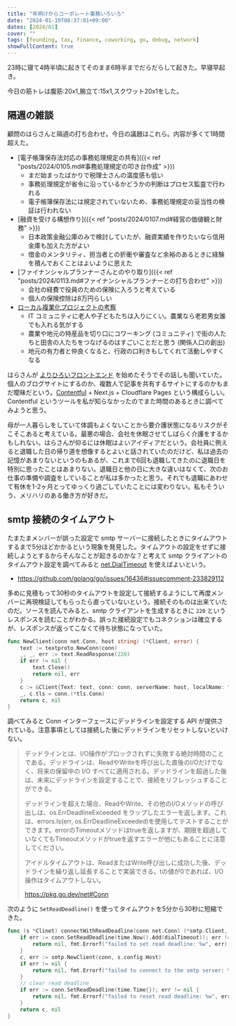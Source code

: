 ```yaml
---
title: "年明けからコーポレート業務いろいろ"
date: "2024-01-19T08:37:01+09:00"
dates: [2024/01]
cover: ""
tags: [founding, tax, finance, coworking, go, debug, network]
showFullContent: true
---
```


23時に寝て4時半頃に起きてそのまま6時半までだらだらして起きた。早寝早起き。

今日の筋トレは腹筋:20x1,腕立て:15x1,スクワット20x1をした。

## 隔週の雑談

顧問のはらさんと隔週の打ち合わせ。今日の議題はこれら。内容が多くて1時間超えた。

* [電子帳簿保存法対応の事務処理規定の共有]({{< ref "posts/2024/0105.md#事務処理規定の叩き台作成" >}})
  * まだ始まったばかりで税理士さんの温度感も低い
  * 事務処理規定が省令に沿っているかどうかの判断はプロセス監査で行われる
  * 電子帳簿保存法には規定されていないため、事務処理規定の妥当性の検証は行われない
* [融資を受ける構想作り]({{< ref "posts/2024/0107.md#経営の価値観と財務" >}})
  * 日本政策金融公庫のみで検討していたが、融資実績を作りたいなら信用金庫も加えた方がよい
  * 借金のメンタリティ、担当者との折衝や審査など余裕のあるときに経験を積んでおくことはよいように思えた
* [ファイナンシャルプランナーさんとのやり取り]({{< ref "posts/2024/0113.md#ファイナンシャルプランナーとの打ち合わせ" >}})
  * 会社の経費で役員のための保険に入ろうと考えている
  * 個人の保険控除は8万円らしい
* [ローカル複業化プロジェクトの考察](https://note.com/kanzan10to9/n/n49d8fe09ad5b)
  * IT コミュニティに老人や子どもたちは入りにくい。農業なら老若男女誰でも入れる気がする
  * 農業や地元の特産品を切り口にコワーキング (コミュニティ) で街の人たちと田舎の人たちをつなげるのはすごいことだと思う (関係人口の創出)
  * 地元の有力者と仲良くなると、行政の口利きもしてくれて活動しやすくなる

はらさんが [よりひろいフロントエンド](https://yorihiroi-frontend.engineer/ja) を始めたそうでその話しも聞いていた。個人のブログサイトにするのか、複数人で記事を共有するサイトにするのかもまだ曖昧だという。[Contentful](https://www.contentful.com/) + Next.js + Cloudflare Pages という構成らしい。Contentful というツールを私が知らなかったのでまた時間のあるときに調べてみようと思う。

母が一人暮らしをしていて体調もよくないことから要介護状態になるリスクがそこそこあると考えている。最悪の場合、会社を休眠させてしばらく介護をするかもしれない。はらさんが仰るには休眠はよいアイディアだという。会社員に例えると退職した日の帰り道を想像するとよいと話されていたのだけど、私は過去の記憶があまりないというのもあるが、これまで6回も退職してきたのに退職日を特別に思ったことはあまりない。退職日と他の日に大きな違いはなくて、次のお仕事の準備や調査をしていることが私は多かったと思う。それでも退職にあわせて有休を1-2ヶ月とってゆっくり過ごしていたことには変わりない。私もそういう、メリハリのある働き方が好きだ。

## smtp 接続のタイムアウト

たまたまメンバーが誤った設定で smtp サーバーに接続したときにタイムアウトするまで5分ほどかかるという現象を発見した。タイムアウトの設定をせずに接続しようとするからそんなことが起きるのかな？と考えて smtp クライアントのタイムアウト設定を調べてみると [net.DialTimeout](https://pkg.go.dev/net#DialTimeout) を使えばよいという。

* https://github.com/golang/go/issues/16436#issuecomment-233829112

多めに見積もって30秒のタイムアウトを設定して接続するようにして再度メンバーに再現検証してもらったら直っていないという。接続そのものは出来ていたのだ。ソースを読んでみると、smtp クライアントを生成するときに `220` というレスポンスを読むことがわかる。誤った接続設定でもコネクションは確立するが、レスポンスが返ってこなくて待ち状態になっていた。

```go
func NewClient(conn net.Conn, host string) (*Client, error) {
	text := textproto.NewConn(conn)
	_, _, err := text.ReadResponse(220)
	if err != nil {
		text.Close()
		return nil, err
	}
	c := &Client{Text: text, conn: conn, serverName: host, localName: "localhost"}
	_, c.tls = conn.(*tls.Conn)
	return c, nil
}
```

調べてみると Conn インターフェースにデッドラインを設定する API が提供されている。注意事項としては接続した後にデッドラインをリセットしないといけない。

> デッドラインとは、I/O操作がブロックされずに失敗する絶対時間のことである。デッドラインは、ReadやWriteを呼び出した直後のI/Oだけでなく、将来の保留中の I/O すべてに適用される。デッドラインを超過した後は、未来にデッドラインを設定することで、接続をリフレッシュすることができる。
> 
> デッドラインを超えた場合、ReadやWrite、その他のI/Oメソッドの呼び出しは、os.ErrDeadlineExceeded をラップしたエラーを返します。これは、errors.Is(err, os.ErrDeadlineExceeded)を使用してテストすることができます。errorのTimeoutメソッドはtrueを返しますが、期限を超過していなくてもTimeoutメソッドがtrueを返すエラーが他にもあることに注意してください。
> 
> アイドルタイムアウトは、ReadまたはWrite呼び出しに成功した後、デッドラインを繰り返し延長することで実装できる。tの値が0であれば、I/O操作はタイムアウトしない。
> 
> https://pkg.go.dev/net#Conn

次のように `SetReadDeadline()` を使ってタイムアウトを5分から30秒に短縮できた。

```go
func (s *Clinet) connectWithReadDeadline(conn net.Conn) (*smtp.Client, error) {
	if err := conn.SetReadDeadline(time.Now().Add(dialTimeout)); err != nil {
		return nil, fmt.Errorf("failed to set read deadline: %w", err)
	}
	c, err := smtp.NewClient(conn, s.config.Host)
	if err != nil {
		return nil, fmt.Errorf("failed to connect to the smtp server: %w", err)
	}
	// clear read deadline
	if err := conn.SetReadDeadline(time.Time{}); err != nil {
		return nil, fmt.Errorf("failed to reset read deadline: %w", err)
	}
	return c, nil
}
```
